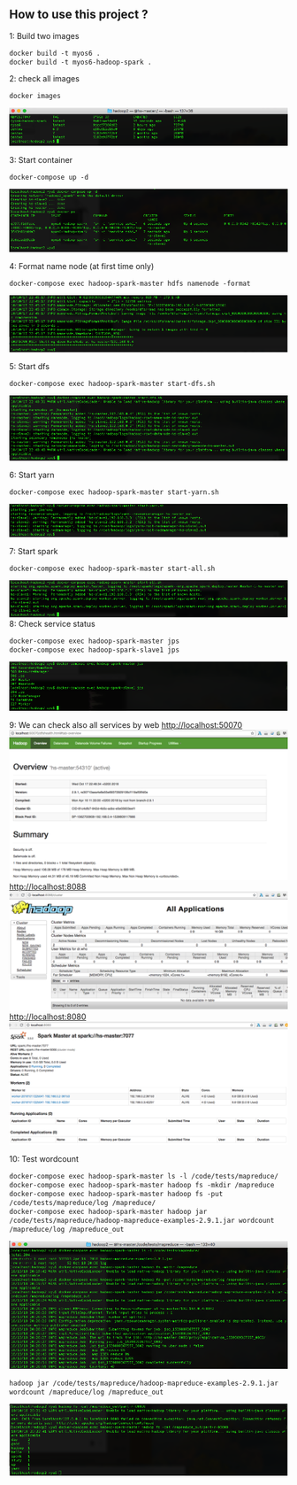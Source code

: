 ## **How to use this project ?**
1: Build two images 

    docker build -t myos6 .
    docker build -t myos6-hadoop-spark .

2: check all images

    docker images

![enter image description here](https://raw.githubusercontent.com/parisgo/docker-hadoop-spark/master/docs/images/Capture01.png) 

3: Start container

    docker-compose up -d

![enter image description here](https://raw.githubusercontent.com/parisgo/docker-hadoop-spark/master/docs/images/Capture02.png)

4: Format name node (at first time only)

    docker-compose exec hadoop-spark-master hdfs namenode -format
![enter image description here](https://raw.githubusercontent.com/parisgo/docker-hadoop-spark/master/docs/images/Capture03.png)

5: Start dfs 

    docker-compose exec hadoop-spark-master start-dfs.sh       
![enter image description here](https://raw.githubusercontent.com/parisgo/docker-hadoop-spark/master/docs/images/Capture04.png)
 
 6: Start yarn     

    docker-compose exec hadoop-spark-master start-yarn.sh      
![enter image description here](https://raw.githubusercontent.com/parisgo/docker-hadoop-spark/master/docs/images/Capture05.png)

7: Start spark     

    docker-compose exec hadoop-spark-master start-all.sh
![enter image description here](https://raw.githubusercontent.com/parisgo/docker-hadoop-spark/master/docs/images/Capture06.png)
8: Check service status

    docker-compose exec hadoop-spark-master jps
    docker-compose exec hadoop-spark-slave1 jps

![enter image description here](https://raw.githubusercontent.com/parisgo/docker-hadoop-spark/master/docs/images/Capture07.png)
    
9: We can check also all services by web 
[http://localhost:50070](http://localhost:50070)
![enter image description here](https://raw.githubusercontent.com/parisgo/docker-hadoop-spark/master/docs/images/Capture08.png)
[http://localhost:8088](http://localhost:8088)
![enter image description here](https://raw.githubusercontent.com/parisgo/docker-hadoop-spark/master/docs/images/Capture09.png)
[http://localhost:8080](http://localhost:8080)
![enter image description here](https://raw.githubusercontent.com/parisgo/docker-hadoop-spark/master/docs/images/Capture10.png)

10: Test wordcount

    docker-compose exec hadoop-spark-master ls -l /code/tests/mapreduce/  
    docker-compose exec hadoop-spark-master hadoop fs -mkdir /mapreduce  
    docker-compose exec hadoop-spark-master hadoop fs -put /code/tests/mapreduce/log /mapreduce/  
    docker-compose exec hadoop-spark-master hadoop jar /code/tests/mapreduce/hadoop-mapreduce-examples-2.9.1.jar wordcount /mapreduce/log /mapreduce_out
![enter image description here](https://raw.githubusercontent.com/parisgo/docker-hadoop-spark/master/docs/images/Capture11.png)

    hadoop jar /code/tests/mapreduce/hadoop-mapreduce-examples-2.9.1.jar wordcount /mapreduce/log /mapreduce_out
![enter image description here](https://raw.githubusercontent.com/parisgo/docker-hadoop-spark/master/docs/images/Capture12.png)
